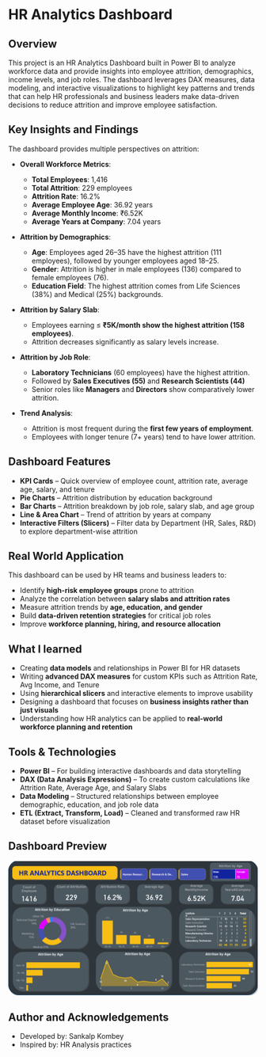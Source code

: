 
# HR Analytics Dashboard


## Overview

This project is an HR Analytics Dashboard built in Power BI to analyze workforce data and provide insights into employee attrition, demographics, income levels, and job roles. The dashboard leverages DAX measures, data modeling, and interactive visualizations to highlight key patterns and trends that can help HR professionals and business leaders make data-driven decisions to reduce attrition and improve employee satisfaction.


## Key Insights and Findings

The dashboard provides multiple perspectives on attrition:

- **Overall Workforce Metrics**: 
  - **Total Employees**: 1,416
  - **Total Attrition**: 229 employees 
  - **Attrition Rate**: 16.2%
  - **Average Employee Age**: 36.92 years
  - **Average Monthly Income**: ₹6.52K
  - **Average Years at Company**: 7.04 years

- **Attrition by Demographics**:
  - **Age**: Employees aged 26–35 have the highest attrition (111 employees), followed by younger employees aged 18–25.
  - **Gender**: Attrition is higher in male employees (136) compared to female employees (76).
  - **Education Field**: The highest attrition comes from Life Sciences (38%) and Medical (25%) backgrounds.

- **Attrition by Salary Slab**:
    - Employees earning ≤ **₹5K/month show the highest attrition (158 employees)**.
    - Attrition decreases significantly as salary levels increase.

- **Attrition by Job Role**:
  - **Laboratory Technicians** (60 employees) have the highest attrition.
  - Followed by **Sales Executives (55)** and **Research Scientists (44)**
  - Senior roles like **Managers** and **Directors** show comparatively lower attrition.

- **Trend Analysis**: 
  - Attrition is most frequent during the **first few years of employment**.
  - Employees with longer tenure (7+ years) tend to have lower attrition.

## Dashboard Features

- **KPI Cards** – Quick overview of employee count, attrition rate, average age, salary, and tenure
- **Pie Charts** – Attrition distribution by education background
- **Bar Charts** – Attrition breakdown by job role, salary slab, and age group
- **Line & Area Chart** – Trend of attrition by years at company
- **Interactive Filters (Slicers)** – Filter data by Department (HR, Sales, R&D) to explore department-wise attrition

## Real World Application

This dashboard can be used by HR teams and business leaders to:

 - Identify **high-risk employee groups** prone to attrition
 - Analyze the correlation between **salary slabs and attrition rates**
 - Measure attrition trends by **age, education, and gender**
 - Build **data-driven retention strategies** for critical job roles
 - Improve **workforce planning, hiring, and resource allocation**

## What I learned

- Creating **data models** and relationships in Power BI for HR datasets
- Writing **advanced DAX measures** for custom KPIs such as Attrition Rate, Avg Income, and Tenure
- Using **hierarchical slicers** and interactive elements to improve usability
- Designing a dashboard that focuses on **business insights rather than just visuals**
- Understanding how HR analytics can be applied to **real-world workforce planning and retention**
  

## Tools & Technologies

- **Power BI** – For building interactive dashboards and data storytelling
- **DAX (Data Analysis Expressions)** – To create custom calculations like Attrition Rate, Average Age, and Salary Slabs
- **Data Modeling** – Structured relationships between employee demographic, education, and job role data
- **ETL (Extract, Transform, Load)** – Cleaned and transformed raw HR dataset before visualization

## Dashboard Preview

![Main Dashboard](https://github.com/Sankalpkombey/HR-Analytics-Dashboard/blob/main/HR%20main%20dashboard.png)

## Author and Acknowledgements
 - Developed by: Sankalp Kombey
- Inspired by: HR Analysis practices
